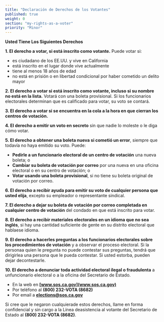 ```yaml
---
title: "Declaración de Derechos de los Votantes"
published: true
weight: 0
section: "my-rights-as-a-voter"
priority: "Minor"
---
```


**Usted Tiene Los Siguientes Derechos**

**1. El derecho a votar, si está inscrito como votante.** Puede votar si: 
- es ciudadano de los EE.UU. y vive en California
- está inscrito en el lugar donde vive actualmente
- tiene al menos 18 años de edad
- no está en prisión o en libertad condicional por haber cometido un delito mayor

**2. El derecho a votar si está inscrito como votante, incluso si su nombre no está en la lista.** Votará con una boleta provisional. Si los funcionarios electorales determinan que es calificado para votar, su voto se contará.

**3. El derecho a votar si se encuentra en la cola a la hora en que cierran los centros de votación.**

**4. El derecho a emitir un voto en secreto** sin que nadie lo moleste o le diga cómo votar.

**5. El derecho a obtener una boleta nueva si cometió un error**, siempre que todavía no haya emitido su voto. Puede:
- **Pedirle a un funcionario electoral de un centro de votación** una nueva boleta; o
- **Cambiar su boleta de votación por correo** por una nueva en una oficina electoral o en su centro de votación; o
- **Votar usando una boleta provisional**, si no tiene su boleta original de votación por correo.

**6. El derecho a recibir ayuda para emitir su voto de cualquier persona que usted elija**, excepto su empleador o representante sindical.

**7. El derecho a dejar su boleta de votación por correo completada en cualquier centro de votación** del condado en que está inscrito para votar.

**8. El derecho a recibir materiales electorales en un idioma que no sea inglés**, si hay una cantidad suficiente de gente en su distrito electoral que hablaese idioma.

**9. El derecho a hacerles preguntas a los funcionarios electorales sobre los procedimientos de votación** y a observar el proceso electoral. Si la personaa quien le pregunta no puede contestar sus preguntas, tendrá que dirigirlea una persona que le pueda contestar. Si usted estorba, pueden dejar decontestarle.

**10. El derecho a denunciar toda actividad electoral ilegal o fraudulenta** a unfuncionario electoral o a la oficina del Secretario de Estado.
- En la web en **[www.sos.ca.gov](www.sos.ca.gov)**
- Por teléfono al **(800) 232-VOTA (8682)**
- Por email a **elections@sos.ca.gov**

Si cree que le negaron cualquierade estos derechos, llame en forma confidencial y sin cargo a la Línea deasistencia al votante del Secretario de Estado al **(800) 232-VOTA (8682)**.
